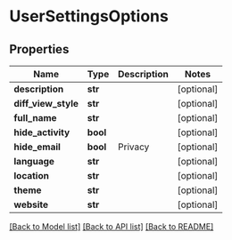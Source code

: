 # UserSettingsOptions

## Properties
Name | Type | Description | Notes
------------ | ------------- | ------------- | -------------
**description** | **str** |  | [optional] 
**diff_view_style** | **str** |  | [optional] 
**full_name** | **str** |  | [optional] 
**hide_activity** | **bool** |  | [optional] 
**hide_email** | **bool** | Privacy | [optional] 
**language** | **str** |  | [optional] 
**location** | **str** |  | [optional] 
**theme** | **str** |  | [optional] 
**website** | **str** |  | [optional] 

[[Back to Model list]](../README.md#documentation-for-models) [[Back to API list]](../README.md#documentation-for-api-endpoints) [[Back to README]](../README.md)


